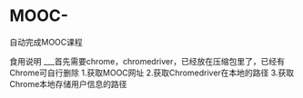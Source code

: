 # MOOC-
自动完成MOOC课程

食用说明
___首先需要chrome，chromedriver，已经放在压缩包里了，已经有Chrome可自行删除
1.获取MOOC网址
2.获取Chromedriver在本地的路径
3.获取Chrome本地存储用户信息的路径

